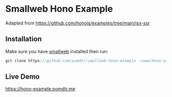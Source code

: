 # Smallweb Hono Example

Adapted from <https://github.com/honojs/examples/tree/main/jsx-ssr>

## Installation

Make sure you have [smallweb](https://github.com/pomdtr/smallweb) installed then run:

```ts
git clone https://github.com/pomdtr/smallweb-hono-example ~/www/hono-example
```

## Live Demo

<https://hono-example.pomdtr.me>
